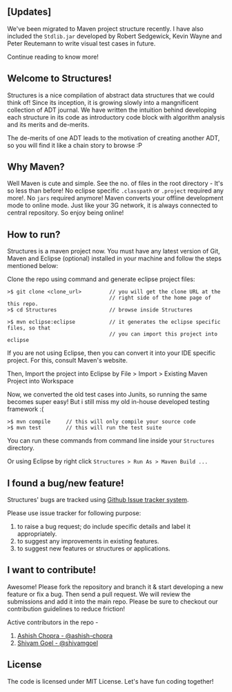
[Updates]
------------
We've been migrated to Maven project structure recently. 
I have also included the `Stdlib.jar` developed by Robert Sedgewick, Kevin Wayne and Peter Reutemann to write visual test cases in future.

Continue reading to know more!

Welcome to Structures!
------------------------
Structures is a nice compilation of abstract data structures that we could think of! Since its inception, it is growing slowly into a mangnificent collection of ADT journal. We have written the intuition behind developing each structure in its code as introductory code block with algorithm analysis and its merits and de-merits.

The de-merits of one ADT leads to the motivation of creating another ADT, so you will find it like a chain story to browse :P


Why Maven?
--------------
Well Maven is cute and simple. See the no. of files in the root directory - It's so less than before! No eclipse specific `.classpath` or `.project` required any more!. No `jars` required anymore! Maven converts your offline development mode to online mode. Just like your 3G network, it is always connected to central repository.
So enjoy being online!


How to run?
----------------
Structures is a maven project now. You must have any latest version of Git, Maven and Eclipse (optional) installed in your machine and follow the steps mentioned below:

   Clone the repo using command and generate eclipse project files:

    >$ git clone <clone_url>         // you will get the clone URL at the 
                                     // right side of the home page of this repo.
    >$ cd Structures                 // browse inside Structures       
     
    >$ mvn eclipse:eclipse           // it generates the eclipse specific files, so that 
                                     // you can import this project into eclipse

   If you are not using Eclipse, then you can convert it into your IDE specific project. For this, consult Maven's website.
   
   Then, Import the project into Eclipse by File > Import > Existing Maven Project into Workspace
   
   Now, we converted the old test cases into Junits, so running the same becomes super easy! But i still miss my old in-house developed testing framework :(

    >$ mvn compile     // this will only compile your source code
    >$ mvn test        // this will run the test suite

   You can run these commands from command line inside your `Structures` directory. 
   
   Or using Eclipse by right click `Structures > Run As > Maven Build ...`

I found a bug/new feature!
---------------------------
Structures' bugs are tracked using [Github Issue tracker system](https://github.com/ashish-chopra/Structures/issues).

Please use issue tracker for following purpose:
 1. to raise a bug request; do include specific details and label it appropriately.
 2. to suggest any improvements in existing features.
 3. to suggest new features or structures or applications.

I want to contribute!
-------------------------
Awesome! Please fork the repository and branch it & start developing a new feature or fix a bug. Then send a pull request. We will review the submissions and add it into the main repo.
Please be sure to checkout our contribution guidelines to reduce friction!

Active contributors in the repo - 
 1. [Ashish Chopra - @ashish-chopra](http://github.com/ashish-chopra)
 2. [Shivam Goel - @shivamgoel](http://github.com/shivamgoel)


License
----------------
The code is licensed under MIT License. 
Let's have fun coding together!
